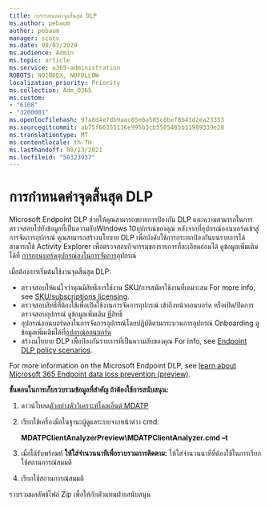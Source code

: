 ```yaml
---
title: การกําหนดค่าจุดสิ้นสุด DLP
ms.author: pebaum
author: pebaum
manager: scotv
ms.date: 08/03/2020
ms.audience: Admin
ms.topic: article
ms.service: o365-administration
ROBOTS: NOINDEX, NOFOLLOW
localization_priority: Priority
ms.collection: Adm_O365
ms.custom:
- "6108"
- "3200001"
ms.openlocfilehash: 97a8d4e7db9aac65e6a505c0bef8b41d2ea23353
ms.sourcegitcommit: ab75f66355116e995b3cb5505465b31989339e28
ms.translationtype: MT
ms.contentlocale: th-TH
ms.lasthandoff: 08/13/2021
ms.locfileid: "58323937"
---
```

# <a name="configure-endpoint-dlp"></a>การกําหนดค่าจุดสิ้นสุด DLP

Microsoft Endpoint DLP ช่วยให้คุณสามารถขยายการป้องกัน DLP และความสามารถในการตรวจสอบไปยังข้อมูลที่เป็นความลับWindows 10อุปกรณ์ของคุณ หลังจากที่อุปกรณ์ออนบอร์ดเข้าสู่การจัดการอุปกรณ์ คุณสามารถสร้างนโยบาย DLP เพื่อบังคับใช้การกระทกป้องกันบนรายการได้ สามารถใช้ Activity Explorer เพื่อตรวจสอบกิจกรรมของรายการที่ละเอียดอ่อนได้ ดูข้อมูลเพิ่มเติมได้ที่ [การออนบอร์ดอุปกรณ์ลงในการจัดการ](https://docs.microsoft.com/microsoft-365/compliance/endpoint-dlp-getting-started#onboarding-devices-into-device-management)อุปกรณ์  

เมื่อต้องการเริ่มต้นใช้งานจุดสิ้นสุด DLP:

- ตรวจสอบให้แน่ใจว่าคุณมีสิทธิ์การใช้งาน SKU/การสมัครใช้งานที่เหมาะสม For more info, see [SKU/subscriptions licensing](https://docs.microsoft.com/microsoft-365/compliance/endpoint-dlp-getting-started#skusubscriptions-licensing).
- ตรวจสอบสิทธิ์ที่ต้องใช้เพื่อเปิดใช้งานการจัดการอุปกรณ์ เข้าถึงหน้าออนบอร์ด หรือเปิด/ปิดการตรวจสอบอุปกรณ์ ดูข้อมูลเพิ่มเติม [ที่](https://docs.microsoft.com/microsoft-365/compliance/endpoint-dlp-getting-started#permissions)สิทธิ์
- อุปกรณ์ออนบอร์ดลงในการจัดการอุปกรณ์โดยปฏิบัติตามกระบวนการอุปกรณ์ Onboarding ดูข้อมูลเพิ่มเติมได้ที่[อุปกรณ์ออนบอร์ด](https://docs.microsoft.com/microsoft-365/compliance/endpoint-dlp-getting-started#onboarding-devices) 
- สร้างนโยบาย DLP เพื่อป้องกันรายการที่เป็นความลับของคุณ For info, see [Endpoint DLP policy scenarios](https://docs.microsoft.com/microsoft-365/compliance/endpoint-dlp-using?view=o365-worldwide#endpoint-dlp-policy-scenarios).

For more information on the Microsoft Endpoint DLP, see [learn about Microsoft 365 Endpoint data loss prevention (preview)](https://docs.microsoft.com/microsoft-365/compliance/endpoint-dlp-learn-about).

**ขั้นตอนในการเก็บรวบรวมข้อมูลที่สําคัญ ถ้าต้องใช้การสนับสนุน:**

1. ดาวน์โหลด[ตัวอย่างตัววิเคราะห์ไคลเอ็นต์ MDATP](https://aka.ms/betamdatpanalyzer)
1. เรียกใช้เครื่องมือในฐานะผู้ดูแลระบบจากหน้าต่าง cmd:

    **MDATPClientAnalyzerPreview\MDATPClientAnalyzer.cmd –t**

1. เมื่อได้รับพร้อมท์ **ให้ใส่จํานวนนาทีเพื่อรวบรวมการติดตาม:** ให้ใส่จํานวนนาทีที่ต้องใช้ในการเรียกใช้สถานการณ์สมมติ
1. เรียกใช้สถานการณ์สมมติ

รวบรวมผลลัพธ์ไฟล์ Zip เพื่อให้กับตัวแทนฝ่ายสนับสนุน
